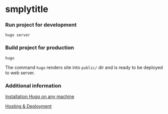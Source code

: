 # smplytitle


### Run project for development

```
hugo server
```

### Build project for production

```
hugo
```

The command ```hugo``` renders site into ```public/``` dir and is ready to be deployed to web server.

### Additional information

[Installation Hugo on any machine](https://gohugo.io/getting-started/installing)

[Hosting & Deployment](https://gohugo.io/hosting-and-deployment/)
